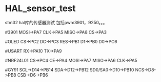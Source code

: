 # HAL_sensor_test
 stm32 hal库的传感器测试
 包括pwm3901，9250。。。

#3901
MOSI->PA7
CLK->PA5
MISO->PA6
CS->PA3

#OLED
CS->PC2
DC->PC3
RES->PB1
D1->PB0
D0->PC6

#USART
RX->PA10
TX->PA9

#NRF24L01
CS->PC4
CE->PA4
MOSI->PA7
MISO->PA6
CLK->PA5

#GY91
SCL->D14->PB14
SDA->D12->PB12
SD0/SA0->D10->PB10
NCS->D8->PB8
CSB->D6->PB6


